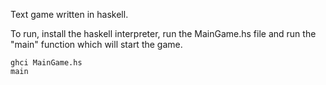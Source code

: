 Text game written in haskell.

To run, install the haskell interpreter, run the MainGame.hs file and run the "main" function which will start the game. 

```shell
ghci MainGame.hs
main
```
